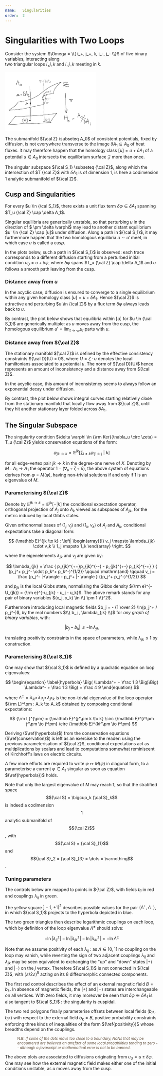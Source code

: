 ```yaml
---
name:   Singularities 
order:  2
---
```


<!-- dom --> 
<script src="source/dom.js"></script> 
<script src="source/plot/view.js"></script>
<script src="source/plot/plot.js"></script> 

<!-- bp --> 
<script src="source/ising.js"></script> 
<script src="source/eight/eight.js"></script> 
<script src="source/eight/maxent.js"></script> 

# Singularities with Two Loops

Consider the system
$\Omega = \\{ i_+, j_+, k, i_-, j_- \\}$
of five binary variables,
interacting along  
two triangular loops $i_+ j_+ k$ 
and $i_-j_-k$ meeting in $k$. 

<div class="flex-h space">
    <div id="figure"></div> 
    <div>
        <img src="assets/surface.jpg"
            alt="stationary surface"
            width="300px"> 
    </div> 
</div>

The submanifold ${\cal Z} \subseteq A_0$ 
of consistent potentials, fixed by diffusion,
is not everywhere transverse to the image $\delta A_1 \subseteq A_0$ of heat fluxes. 
It may therefore happen that the homology class 
$[u] = u + \delta A_1$ of a potential $u \in A_0$ intersects the equilibrium
surface $\mathcal Z$ more than once.

The singular subspace ${\cal S_1} \subseteq {\cal Z}$, 
along which the intersection of $T {\cal Z}$ with $\delta A_1$ is of dimension $1$,
is here a codimension $1$ analytic submanifold of ${\cal Z}$.

## Cusp and Singularities

For every $u \in {\cal S_1}$, 
there exists a unit flux term $\delta \varphi \in \delta A_1$ 
spanning $T_u {\cal Z} \cap \delta A_1$. 

Singular equilibria are generically unstable, 
so that perturbing $u$ in the direction of $ \pm \delta \varphi$
may lead to another distant equilibrium $u' \in {\cal Z} \cap [u]$ 
under diffusion. Along a path in ${\cal S_1}$, 
it may furthermore happen that the two homologous equilibria $u \sim u'$ meet, 
in which case $u$ is called a _cusp_. 

In the plots below, such a path in ${\cal S_1}$ is observed: 
each trace corresponds to a different diffusion
starting from a perturbed initial condition 
$u_0 = u + \delta \varphi$, where 
$\delta \varphi$ spans $T_u {\cal Z} \cap \delta A_1$ 
and $u$ follows a smooth path 
leaving from the cusp. 

### Distance away from $u$

In the acyclic case, diffusion is ensured 
to converge to a single equilibrium within any 
given homology class $[u] = u + \delta A_1$. 
Hence ${\cal Z}$ is attractive and 
perturbing $u \in {\cal Z}$ by a flux term $\delta \varphi$ 
always leads back to $u$. 

By contrast, the plot below shows that equilibria within $[u]$ 
for $u \in {\cal S_1}$ are generically multiple:
as $u$ moves away from the cusp, 
the homologous equilibrium
$u' = \lim_{t \to \infty} u_t$ 
parts with $u$. 


<div id="plot-Ut-U"></div> 
<!--
<script src="source/eight/plot-Ut-U.js"></script> 
-->
<script>
ajax().get('assets/plot-Ut-U.json')
    .then(JSON.parse)
    .then(dom.plot);
</script> 

### Distance away from ${\cal Z}$ 

The stationary manifold ${\cal Z}$ is defined by the effective
consistency constraints ${\cal D}(U) = 0$, 
where $U = \zeta \cdot u$ denotes the 
local hamiltonians associated to a potential $u$. 
The norm of ${\cal D}(U)$ hence represents an amount 
of inconsistency and a distance away from ${\cal Z}$. 

In the acyclic case, this amount of inconsistency seems 
to always follow an exponential decay under diffusion.

By contrast, the plot below shows integral curves 
starting relatively close from the stationary manifold
that locally flow away from ${\cal Z}$, until they hit another stationary
layer folded across $\delta A_1$.  
<div id="plot-Du"></div> 
<!--
<script src="source/eight/plot-DU.js"></script> 
-->
<script>
ajax().get('assets/plot-DU.json')
    .then(JSON.parse)
    .then(dom.plot);
</script> 


## The Singular Subspace

The singularity condition 
$\delta \varphi \in {\rm Ker}(\nabla_u \circ \zeta) = T_u {\cal Z}$ 
yields conservation equations of the form: 

$$ \begin{equation}\label{conservation} 
 \varphi_{jk \to k} = {\mathbb E^{jk}} \Big[
    \sum_{i \neq k} \varphi_{ij \to j} 
    \:\Big|\: k \Big] 
\end{equation} $$

for all edge-vertex pair $jk \to k$ in the degree-one nerve of $X$. 
Denoting by $M : A_1 \to A_1$ the operator 
$1 - (\nabla_u \circ \zeta \circ \delta)$, 
the above system of equations derives from 
$\varphi = M(\varphi)$, having non-trivial 
solutions if and only if $1$ is an eigenvalue of $M$. 

### Parameterising ${\cal Z}$ 

Denote by ${\mathbb E}^{jk \to k} = {\mathbb E}^{jk}[-|k]$ 
the conditional expectation operator, orthogonal 
projection of $A_j$ onto $A_k$ viewed as subspaces of 
$A_{jk}$, for the metric induced by local Gibbs states. 

Given orthonormal bases of $(1_j, v_j)$ and $(1_k, v_k)$ 
of $A_j$ and $A_k$, conditional expectations take 
a diagonal form: 

$$ 
{\mathbb E}^{jk \to k} : 
\left| \begin{array}{l} 
v_j \mapsto \lambda_{jk} \cdot v_k \\
1_j \mapsto 1_k 
\end{array} \right. 
$$ 

where the eigenelements  $\lambda_{jk}$ and $v_j$ are given by: 

$$ 
\lambda_{jk} = \frac 
{ p_{jk}^{++}p_{jk}^{--} - p_{jk}^{+-} p_{jk}^{-+} }
{ (p_j^+ p_j^- \cdot p_k^+ p_k^-)^{1/2}}
\qquad \mathrm{and} \qquad 
v_j =  \frac {p_j^- |+\rangle - p_j^+ |- \rangle } {(p_j^+ p_j^-)^{1/2}} 
$$ 

and $p_{jk}$ is the local Gibbs state, normalising the Gibbs density 
${\rm e}^{-U_{jk}} = {\rm e}^{-u_{jk} - u_j - u_k}$. 
The above remark stands for any pair of binary variables 
$(x_j, x_k) \in \\{ \pm 1 \\}^2$. 

Furthermore introducing 
local magnetic fields $b_j = - {1 \over 2} \ln(p_j^+ / p_j^-)$, 
by the real numbers $\\{ b_j , \lambda_{jk} \\}$
for _any graph of binary variables_,
with:

$$ \begin{equation} \label{positivity}
|b_j - b_k| \leq -\ln \lambda_{jk} 
\end{equation} $$ 

translating  positivity constraints
in the space of parameters, while $\lambda_{jk} \leq 1$ by construction.   

### Parameterising ${\cal S_1}$ 

One may show that ${\cal S_1}$ is defined
by a quadratic equation on loop eigenvalues: 

$$ \begin{equation} \label{hyperbola} 
\Big( \Lambda^+ + \frac 1 3 \Big)\Big( \Lambda^- + \frac 1 3 \Big) = \frac 4 9 
\end{equation} $$ 

where 
$\Lambda^{\pm} = \lambda_{k i^\pm} \, \lambda_{i^\pm j^\pm} \, \lambda_{j^\pm k}$ 
is the non-trivial eigenvalue of the loop operator ${\rm L}^\pm : A_k \to A_k$ 
obtained by composing conditional expectations: 

$$ 
{\rm L}^{\pm} = {\mathbb E}^{j^\pm k \to k} \circ
{\mathbb E}^{i^\pm j^\pm \to j^\pm} \circ 
{\mathbb E}^{ki^\pm \to i^\pm} 
$$

Deriving ($\ref{hyperbola}$) from 
the conservation equations ($\ref{conservation}$) 
is left as an exercise to the reader:
using the previous parameterisation of ${\cal Z}$, 
conditional expectations act as multiplications by scalars 
and lead to computations somewhat reminiscent of Kirchhoff's laws 
on electric circuits. 

A few more efforts are required to write $\varphi \mapsto M(\varphi)$ 
in diagonal form, to a parameterise a current $\varphi \in A_1$ 
singular as soon as equation $(\ref{hyperbola})$ holds. 

Note that only the largest eigenvalue of $M$ may reach $1$, 
so that the stratified space 
$${\cal S} = \bigcup_k {\cal S}_k$$
is indeed a codimension $$1$$
analytic submanifold of $${\cal Z}$$, with $${\cal S} = {\cal S}_{1}$$ and 
$${\cal S}_2 = {\cal S}_{3} = \dots = \varnothing$$. 

### Tuning parameters 

The controls below are mapped to points in ${\cal Z}$,
with fields $b_i$ in red and couplings $\lambda_{ij}$ in green.  

The yellow square $]-1, +1[^2$ describes possible values 
for the pair $(\Lambda^+, \Lambda^-)$, in which ${\cal S_1}$ 
projects to the hyperbola depicted in blue. 

The two green triangles then describe logarithmic couplings on each loop, 
which by definition of the loop eigenvalue $\Lambda^\pm$ should solve:

$$ 
-\ln |\lambda_{ij}^\pm| -\ln |\lambda_{jk}^\pm| - \ln |\lambda_{ki}^\pm| 
= - \ln \Lambda^\pm 
$$  

Note that we assume positivity of each $\lambda_{ij}$ : 
as $\Lambda \in ]0, 1[$ no coupling on the loop may vanish, while 
reverting the sign of two adjacent couplings $\lambda_{ij}$ and $\lambda_{jk}$ 
may be seen equivalent to exchanging the "up" and "down" states $|+\rangle$ and 
$|-\rangle$ on the $j$ vertex. 
Therefore ${\cal S_1}$ is not connected in ${\cal Z}$, 
with $({\mathbb Z}/2 {\mathbb Z})^5$ acting on its $8$
diffeomorphic connected components. 

The first red control describes the effect of an 
external magnetic field $B = b_k$. 
In absence of magnetic fields, 
the $|+ \rangle$ and $|-\rangle$ states are interchangeable on all vertices. 
With zero fields, it may moreover
 be seen that $\delta \varphi \in \delta A_1$ is also tangent 
to ${\cal S_1}$ : the singularity is cuspidal.

The two red polygons finally parameterise offsets between 
local fields $(b_{i^\pm}, b_{j^\pm})$ with respect to the external 
field $b_k = B$, positive probability constraints 
enforcing three kinds of inequalities of the form 
$(\ref{positivity})$ whose breadths 
depend on the couplings. 

<div class="flex-h space center">
    <div id="loops" class="grow"></div> 
    <div class="flex-v grow"> 
        <div id="weights-0"></div> 
        <div id="weights-1"></div> 
    </div> 
    <div id="field" class="grow"></div> 
    <div class="flex-v grow"> 
        <div id="offsets-0"></div>
        <div id="offsets-1"></div>
    </div> 
</div>

<div id='plot'></div> 

<p style="color: #654; font-size: 12px; margin-left: 40px; max-width: 620px;">
N.B: <em>If some of the dots move too close to a boundary, 
NaNs that may be encountered are believed 
an artefact of some local probabilities tending to zero 
-- although a javascript or mathematical error is not to be banned. </em>  
</p> 

The above plots are associated to diffusions originating 
from $u_0 = u \pm \delta \varphi$. 
One may see how the external magnetic field makes either one of the initial 
conditions unstable, as $u$ moves away from the cusp. 

<!-- ====== js ====== -->

<!-- figure --> 
<script src="source/eight/figure.js"></script> 

<!-- controls --> 
<script src="source/controls/simplex.js"></script> 
<script src="source/controls/hexagon.js"></script> 
<script src="source/controls/hyperbola.js"></script>
<script src="source/controls/range.js"></script> 

<!-- app --> 
<script src="source/eight/main.js"></script> 


<!-- ====== style ====== --> 

<style> 
svg.simplex, svg.hexagon {
    width:  100px;
    height: 100px;
}
svg.hyperbola {
    width:  200px;
    height: 200px;
}
svg.range {
    width: 40px;
    height: 220px;
}

svg#eight {
    width:  500px;
    height: 500px;
}
</style> 

